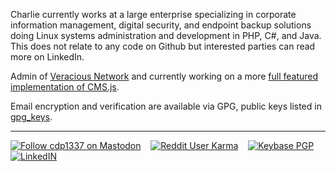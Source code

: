 Charlie currently works at a large enterprise specializing in corporate information management, digital security, and endpoint backup solutions doing Linux systems administration and development in PHP, C#, and Java.  This does not relate to any code on Github but interested parties can read more on LinkedIn.

Admin of [Veracious Network](https://veraciousnetwork.com) and currently working on a more [full featured implementation of CMS.js](https://github.com/cdp1337/cms.js).

Email encryption and verification are available via GPG, public keys listed in [gpg_keys](https://github.com/cdp1337/cdp1337/tree/main/gpg_keys).

-----

[![Follow cdp1337 on Mastodon](https://img.shields.io/mastodon/follow/109229082531205594?domain=https%3A%2F%2Fsocial.veraciousnetwork.com&style=social)](https://social.veraciousnetwork.com/@cdp1337)
&nbsp;&nbsp;
[![Reddit User Karma](https://img.shields.io/reddit/user-karma/combined/cdp1337?style=social)](https://old.reddit.com/u/cdp1337)
&nbsp;&nbsp;
[![Keybase PGP](https://img.shields.io/keybase/pgp/cdp1337?style=social)](gpg_keys/charlie_legacy.B2BEDCCB.pub)
&nbsp;&nbsp;
[![LinkedIN](https://img.shields.io/badge/Linkedin-Charlie_Powell-blue?logo=linkedin&style=social)](https://www.linkedin.com/in/powellcharles/)